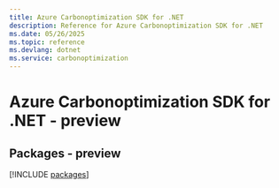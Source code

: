 ```yaml
---
title: Azure Carbonoptimization SDK for .NET
description: Reference for Azure Carbonoptimization SDK for .NET
ms.date: 05/26/2025
ms.topic: reference
ms.devlang: dotnet
ms.service: carbonoptimization
---
```

# Azure Carbonoptimization SDK for .NET - preview
## Packages - preview
[!INCLUDE [packages](carbonoptimization-index.md)]